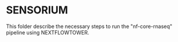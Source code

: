 # SENSORIUM
This folder describe the necessary steps to run the "nf-core-rnaseq" pipeline using NEXTFLOWTOWER.
